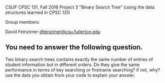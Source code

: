 CSUF CPSC 131, Fall 2016
Project 3
"Binary Search Tree" (using the data structures learned in CPSC 131)

Group members:

David Feinzimer dfeinzimer@csu.fullerton.edu

## You need to answer the following question. 
Two binary search trees contains exactly the same number of entries of student information but in different orders. Do they give the same performance in terms of key searching or firstname searching? if not, why? use the data you obtain from your code to explain your answer. 
